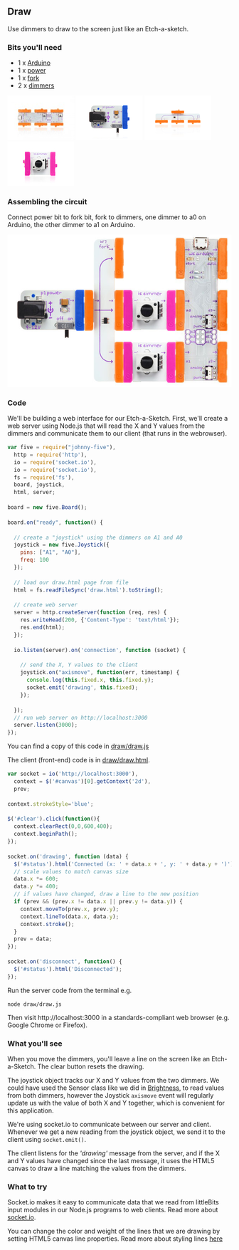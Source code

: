## Draw

Use dimmers to draw to the screen just like an Etch-a-sketch.

### Bits you'll need

* 1 x [Arduino](http://littlebits.cc/bits/arduino)
* 1 x [power](http://littlebits.cc/bits/littlebits-power)
* 1 x [fork](http://littlebits.cc/bits/fork)
* 2 x [dimmers](http://littlebits.cc/bits/dimmer)

![image](../images/arduino.jpg)
![image](../images/power.jpg)
![image](../images/fork.jpg)
![image](../images/dimmer.jpg)

### Assembling the circuit

Connect power bit to fork bit, fork to dimmers, one dimmer to a0 on Arduino, the other dimmer to a1 on Arduino.

![image](../images/draw.jpg)

### Code

We'll be building a web interface for our Etch-a-Sketch. First, we'll create a web server using Node.js that will read the X and Y values from the dimmers and communicate them to our client (that runs in the webrowser).

```javascript
var five = require("johnny-five"), 
  http = require('http'),
  io = require('socket.io'),
  io = require('socket.io'),
  fs = require('fs'),
  board, joystick,
  html, server;

board = new five.Board();

board.on("ready", function() {

  // create a "joystick" using the dimmers on A1 and A0
  joystick = new five.Joystick({
    pins: ["A1", "A0"],
    freq: 100
  });

  // load our draw.html page from file
  html = fs.readFileSync('draw.html').toString();

  // create web server 
  server = http.createServer(function (req, res) { 
    res.writeHead(200, {'Content-Type': 'text/html'});
    res.end(html);
  });

  io.listen(server).on('connection', function (socket) {
    
    // send the X, Y values to the client
    joystick.on("axismove", function(err, timestamp) {
      console.log(this.fixed.x, this.fixed.y);
      socket.emit('drawing', this.fixed);
    });

  });
  // run web server on http://localhost:3000
  server.listen(3000);
});
```

You can find a copy of this code in [draw/draw.js](./draw.js)

The client (front-end) code is in [draw/draw.html](./draw.html).

```javascript
var socket = io('http://localhost:3000'),
  context = $('#canvas')[0].getContext('2d'),
  prev;

context.strokeStyle='blue';

$('#clear').click(function(){
  context.clearRect(0,0,600,400);
  context.beginPath();
});

socket.on('drawing', function (data) {
  $('#status').html('Connected (x: ' + data.x + ', y: ' + data.y + ')');
  // scale values to match canvas size
  data.x *= 600;
  data.y *= 400;
  // if values have changed, draw a line to the new position
  if (prev && (prev.x != data.x || prev.y != data.y)) {
    context.moveTo(prev.x, prev.y);
    context.lineTo(data.x, data.y);
    context.stroke();    
  }
  prev = data;
});

socket.on('disconnect', function() {
  $('#status').html('Disconnected');
});
```

Run the server code from the terminal e.g.

    node draw/draw.js

Then visit http://localhost:3000 in a standards-compliant web browser (e.g. Google Chrome or Firefox).

### What you'll see

When you move the dimmers, you'll leave a line on the screen like an Etch-a-Sketch. The clear button resets the drawing.

The joystick object tracks our X and Y values from the two dimmers. We could have used the Sensor class like we did in [Brightness](../brightness/instructions.md), to read values from both dimmers, however the Joystick `axismove` event will regularly update us with the value of both X and Y together, which is convenient for this application.

We're using socket.io to communicate between our server and client. Whenever we get a new reading from the joystick object, we send it to the client using `socket.emit()`.

The client listens for the _'drawing'_ message from the server, and if the X and Y values have changed since the last message, it uses the HTML5 canvas to draw a line matching the values from the dimmers.

### What to try

Socket.io makes it easy to communicate data that we read from littleBits input modules in our Node.js programs to web clients. Read more about [socket.io](http://socket.io/docs/).

You can change the color and weight of the lines that we are drawing by setting HTML5 canvas line properties. Read more about styling lines [here](https://developer.mozilla.org/en-US/docs/Web/API/Canvas_API/Tutorial/Applying_styles_and_colors#Line_styles)
